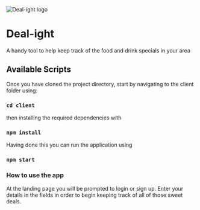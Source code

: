 <img src='localhost:5000/Dealight-logo.png' alt='Deal-ight logo' style='text-align:center'/>

# Deal-ight

A handy tool to help keep track of the food and drink specials in your area

## Available Scripts

Once you have cloned the project directory, start by navigating to the client folder using:
### `cd client`
then installing the required dependencies with
### `npm install`

Having done this you can run the application using
### `npm start`

### How to use the app

At the landing page you will be prompted to login or sign up. Enter your details in the fields in order to begin keeping track of all of those sweet deals.

